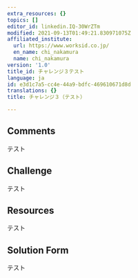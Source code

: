 ```yaml
---
extra_resources: {}
topics: []
editor_id: linkedin.IQ-30WrZTm
modified: 2021-09-13T01:49:21.830971075Z
affiliated_institute:
  url: https://www.worksid.co.jp/
  en_name: chi_nakamura
  name: chi_nakamura
version: '1.0'
title_id: チャレンジ３テスト
language: ja
id: e3d1c7a5-cc4e-44a9-bdfc-469610671d8d
translations: {}
title: チャレンジ３（テスト）

---
```


## Comments
テスト


## Challenge
テスト


## Resources
テスト


## Solution Form

テスト

